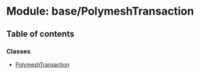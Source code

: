 # Module: base/PolymeshTransaction

## Table of contents

### Classes

- [PolymeshTransaction](../wiki/base.PolymeshTransaction.PolymeshTransaction)
